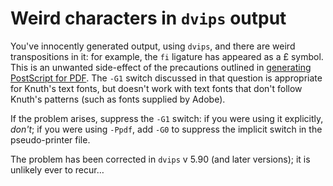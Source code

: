 # Weird characters in `dvips` output

You've innocently generated output, using `dvips`, and there
are weird transpositions in it: for example, the `fi` ligature has
appeared as a &#xa3; symbol.
This is an unwanted side-effect of the precautions
outlined in [generating PostScript for PDF](./FAQ-dvips-pdf.html).
The `-G1` switch discussed in that question is appropriate for
Knuth's text fonts, but doesn't work with text fonts that don't follow
Knuth's patterns (such as fonts supplied by Adobe).

If the problem arises, suppress the `-G1` switch: if you were using it
explicitly, _don't_; if you were using `-Ppdf`, add `-G0` to
suppress the implicit switch in the pseudo-printer file.

The problem has been corrected in `dvips` v&nbsp;5.90 (and later
versions); it is unlikely ever to recur&hellip;

